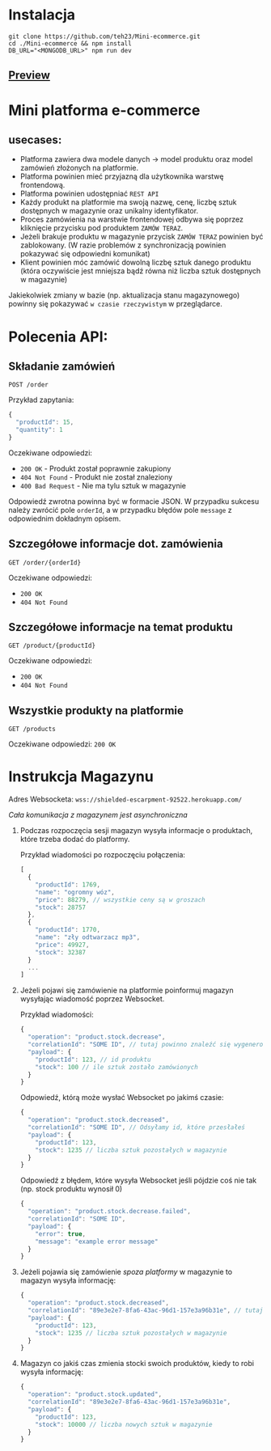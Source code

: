 # Instalacja

```
git clone https://github.com/teh23/Mini-ecommerce.git
cd ./Mini-ecommerce && npm install
DB_URL="<MONGODB_URL>" npm run dev
```

## [Preview](https://vast-tor-33618.herokuapp.com)

# Mini platforma e-commerce

## usecases:
- Platforma zawiera dwa modele danych -> model produktu oraz model zamówień złożonych na platformie.
- Platforma  powinien mieć przyjazną dla użytkownika warstwę frontendową.
- Platforma  powinien udostępniać `REST API` 
- Każdy produkt na platformie  ma swoją nazwę, cenę, liczbę sztuk dostępnych w magazynie oraz unikalny identyfikator.
- Proces zamówienia na warstwie frontendowej odbywa się poprzez kliknięcie przycisku pod produktem `ZAMÓW TERAZ`.
- Jeżeli brakuje produktu w magazynie przycisk `ZAMÓW TERAZ` powinien być zablokowany. (W razie problemów z synchronizacją powinien pokazywać się odpowiedni komunikat)
- Klient powinien móc zamówić dowolną liczbę sztuk danego produktu (która oczywiście jest mniejsza bądź równa niż liczba sztuk dostępnych w magazynie)

Jakiekolwiek zmiany w bazie  (np. aktualizacja stanu magazynowego) powinny się pokazywać `w czasie rzeczywistym` w przeglądarce.

# Polecenia API:

## Składanie zamówień

```http
POST /order
```

Przykład zapytania:

```js
{
  "productId": 15,
  "quantity": 1
}
```

Oczekiwane odpowiedzi:

-   `200 OK` - Produkt został poprawnie zakupiony
-   `404 Not Found` - Produkt nie został znaleziony
-   `400 Bad Request` - Nie ma tylu sztuk w magazynie

Odpowiedź zwrotna powinna być w formacie JSON. W przypadku sukcesu należy zwrócić pole `orderId`, a w przypadku błędów pole `message` z odpowiednim dokładnym opisem.

## Szczegółowe informacje dot. zamówienia

```http
GET /order/{orderId}
```

Oczekiwane odpowiedzi:

-   `200 OK`
-   `404 Not Found`

## Szczegółowe informacje na temat produktu

```http
GET /product/{productId}
```

Oczekiwane odpowiedzi:

-   `200 OK`
-   `404 Not Found`

## Wszystkie produkty na platformie 

```http
GET /products
```

Oczekiwane odpowiedzi:
`200 OK`


# Instrukcja Magazynu

Adres Websocketa:
`wss://shielded-escarpment-92522.herokuapp.com/`

_Cała komunikacja z magazynem jest asynchroniczna_

1. Podczas rozpoczęcia sesji magazyn wysyła informacje o produktach, które trzeba dodać do platformy.

    Przykład wiadomości po rozpoczęciu połączenia:

    ```js
    [
      {
        "productId": 1769,
        "name": "ogromny wóz",
        "price": 88279, // wszystkie ceny są w groszach
        "stock": 28757
      },
      {
        "productId": 1770,
        "name": "zły odtwarzacz mp3",
        "price": 49927,
        "stock": 32387
      }
      ...
    ]
    ```

2. Jeżeli pojawi się zamówienie na platformie poinformuj magazyn wysyłając wiadomość poprzez Websocket.

    Przykład wiadomości:

    ```js
    {
      "operation": "product.stock.decrease",
      "correlationId": "SOME ID", // tutaj powinno znaleźć się wygenerowane przez Ciebie unikalne id
      "payload": {
        "productId": 123, // id produktu
        "stock": 100 // ile sztuk zostało zamówionych
      }
    }
    ```

    Odpowiedź, którą może wysłać Websocket po jakimś czasie:

    ```js
    {
      "operation": "product.stock.decreased",
      "correlationId": "SOME ID", // Odsyłamy id, które przesłałeś
      "payload": {
        "productId": 123,
        "stock": 1235 // liczba sztuk pozostałych w magazynie
      }
    }
    ```

    Odpowiedź z błędem, które wysyła Websocket jeśli pójdzie coś nie tak (np. stock produktu wynosił 0)

    ```js
    {
      "operation": "product.stock.decrease.failed",
      "correlationId": "SOME ID",
      "payload": {
        "error": true,
        "message": "example error message"
      }
    }
    ```

3. Jeżeli pojawia się zamówienie _spoza platformy_  w magazynie to magazyn wysyła informację:

    ```js
    {
      "operation": "product.stock.decreased",
      "correlationId": "89e3e2e7-8fa6-43ac-96d1-157e3a96b31e", // tutaj jest losowy UUID
      "payload": {
        "productId": 123,
        "stock": 1235 // liczba sztuk pozostałych w magazynie
      }
    }
    ```

4. Magazyn co jakiś czas zmienia stocki swoich produktów, kiedy to robi wysyła informację:
    ```js
    {
      "operation": "product.stock.updated",
      "correlationId": "89e3e2e7-8fa6-43ac-96d1-157e3a96b31e",
      "payload": {
        "productId": 123,
        "stock": 10000 // liczba nowych sztuk w magazynie
      }
    }
    ```

